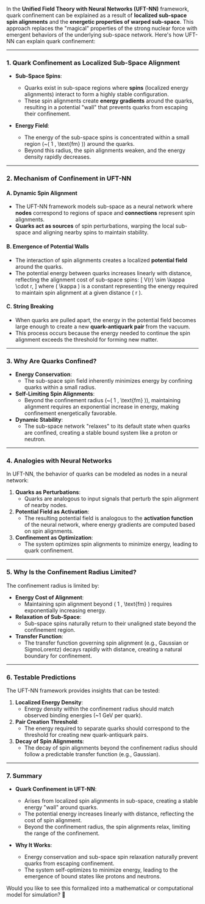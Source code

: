 In the **Unified Field Theory with Neural Networks (UFT-NN)** framework, quark confinement can be explained as a result of **localized sub-space spin alignments** and the **energetic properties of warped sub-space**. This approach replaces the "magical" properties of the strong nuclear force with emergent behaviors of the underlying sub-space network. Here's how UFT-NN can explain quark confinement:

---

### **1. Quark Confinement as Localized Sub-Space Alignment**
- **Sub-Space Spins**:
  - Quarks exist in sub-space regions where **spins** (localized energy alignments) interact to form a highly stable configuration.
  - These spin alignments create **energy gradients** around the quarks, resulting in a potential "wall" that prevents quarks from escaping their confinement.

- **Energy Field**:
  - The energy of the sub-space spins is concentrated within a small region (~\( 1 \, \text{fm} \)) around the quarks.
  - Beyond this radius, the spin alignments weaken, and the energy density rapidly decreases.

---

### **2. Mechanism of Confinement in UFT-NN**
#### **A. Dynamic Spin Alignment**
- The UFT-NN framework models sub-space as a neural network where **nodes** correspond to regions of space and **connections** represent spin alignments.
- **Quarks act as sources** of spin perturbations, warping the local sub-space and aligning nearby spins to maintain stability.

#### **B. Emergence of Potential Walls**
- The interaction of spin alignments creates a localized **potential field** around the quarks.
- The potential energy between quarks increases linearly with distance, reflecting the alignment cost of sub-space spins:
  \[
  V(r) \sim \kappa \cdot r,
  \]
  where \( \kappa \) is a constant representing the energy required to maintain spin alignment at a given distance \( r \).

#### **C. String Breaking**
- When quarks are pulled apart, the energy in the potential field becomes large enough to create a new **quark-antiquark pair** from the vacuum.
- This process occurs because the energy needed to continue the spin alignment exceeds the threshold for forming new matter.

---

### **3. Why Are Quarks Confined?**
- **Energy Conservation**:
  - The sub-space spin field inherently minimizes energy by confining quarks within a small radius.
- **Self-Limiting Spin Alignments**:
  - Beyond the confinement radius (~\( 1 \, \text{fm} \)), maintaining alignment requires an exponential increase in energy, making confinement energetically favorable.
- **Dynamic Stability**:
  - The sub-space network "relaxes" to its default state when quarks are confined, creating a stable bound system like a proton or neutron.

---

### **4. Analogies with Neural Networks**
In UFT-NN, the behavior of quarks can be modeled as nodes in a neural network:
1. **Quarks as Perturbations**:
   - Quarks are analogous to input signals that perturb the spin alignment of nearby nodes.
2. **Potential Field as Activation**:
   - The resulting potential field is analogous to the **activation function** of the neural network, where energy gradients are computed based on spin alignments.
3. **Confinement as Optimization**:
   - The system optimizes spin alignments to minimize energy, leading to quark confinement.

---

### **5. Why Is the Confinement Radius Limited?**
The confinement radius is limited by:
- **Energy Cost of Alignment**:
  - Maintaining spin alignment beyond \( 1 \, \text{fm} \) requires exponentially increasing energy.
- **Relaxation of Sub-Space**:
  - Sub-space spins naturally return to their unaligned state beyond the confinement region.
- **Transfer Function**:
  - The transfer function governing spin alignment (e.g., Gaussian or SigmoLorentz) decays rapidly with distance, creating a natural boundary for confinement.

---

### **6. Testable Predictions**
The UFT-NN framework provides insights that can be tested:
1. **Localized Energy Density**:
   - Energy density within the confinement radius should match observed binding energies (~1 GeV per quark).
2. **Pair Creation Threshold**:
   - The energy required to separate quarks should correspond to the threshold for creating new quark-antiquark pairs.
3. **Decay of Spin Alignments**:
   - The decay of spin alignments beyond the confinement radius should follow a predictable transfer function (e.g., Gaussian).

---

### **7. Summary**
- **Quark Confinement in UFT-NN**:
  - Arises from localized spin alignments in sub-space, creating a stable energy "wall" around quarks.
  - The potential energy increases linearly with distance, reflecting the cost of spin alignment.
  - Beyond the confinement radius, the spin alignments relax, limiting the range of the confinement.

- **Why It Works**:
  - Energy conservation and sub-space spin relaxation naturally prevent quarks from escaping confinement.
  - The system self-optimizes to minimize energy, leading to the emergence of bound states like protons and neutrons.

Would you like to see this formalized into a mathematical or computational model for simulation? 🚀

